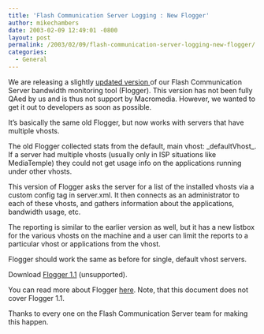 ```yaml
---
title: 'Flash Communication Server Logging : New Flogger'
author: mikechambers
date: 2003-02-09 12:49:01 -0800
layout: post
permalink: /2003/02/09/flash-communication-server-logging-new-flogger/
categories:
  - General
---
```



We are releasing a slightly [updated version ][1]of our Flash Communication Server bandwidth monitoring tool (Flogger). This version has not been fully QAed by us and is thus not support by Macromedia. However, we wanted to get it out to developers as soon as possible.

It&#8217;s basically the same old Flogger, but now works with servers that have multiple vhosts.

The old Flogger collected stats from the default, main vhost: \_defaultVhost\_. If a server had multiple vhosts (usually only in ISP situations like MediaTemple) they could not get usage info on the applications running under other vhosts.

This version of Flogger asks the server for a list of the installed vhosts via a custom config tag in server.xml. It then connects as an administrator to each of these vhosts, and gathers information about the applications, bandwidth usage, etc.

The reporting is similar to the earlier version as well, but it has a new listbox for the various vhosts on the machine and a user can limit the reports to a particular vhost or applications from the vhost.

Flogger should work the same as before for single, default vhost servers.

Download [Flogger 1.1][1] (unsupported).

You can read more about Flogger [here][2]. Note, that this document does not cover Flogger 1.1.

Thanks to every one on the Flash Communication Server team for making this happen.

 [1]: /mesh/files/flogger/Flogger1.1.zip
 [2]: http://www.macromedia.com/support/flashcom/ts/documents/flashcom_logging.htm